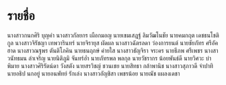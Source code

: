 # รายชื่อ
นางสาวกนกศิริ  บุญคำ
นางสาวกัลยกร  เผือกมอญ
นายเขมเสฎฐ์  ลิมวัฒโนชัย
นายคมกฤต  เดชธนโชติกูล
นางสาวจิรัชญา  เทพวารินทร์
นายจิรายุส  ผัดผล
นางสาวฉัตรลดา  ว่องการยนต์
นายชัยภัทร  ศรีอัคฮาด
นางสาวณฐพร  ตันติโภคิน
นายธนฤกษ์  ค่ายใส
นางสาวธัญจิรา  จระคร
นายธีภพ  ศรีเพชร
นางสาวนัทธมน  ลำเจริญ
นายนิติภูมิ  จันทร์อ่ำ
นายภัทรพล  พลกุล
นายวัชรากร  น้อยพันธ์ดี
นายวิศวะ  บ่าพิมาย
นางสาวศิริรัตน์ดา  วังสตัง
นายสรวิชญ์  ชวนเชย
นายสิทธา  กล้าพานิช
นางสาวสุภาวดี  จำปาทิ
นายอธิป  นกอยู่
นายอนพัทย์  รักเล่ง
นางสาวอัญชิสา  เพชรน้อย
นายณัช แผลงเดชา
